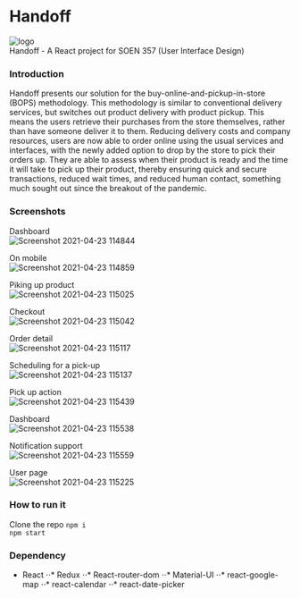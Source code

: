 # Handoff
![logo](https://user-images.githubusercontent.com/37958655/115896737-bad3f700-a429-11eb-8e0c-baccb57e12e1.png)\
Handoff - A React project for SOEN 357 (User Interface Design)

### Introduction
Handoff presents our solution for the buy-online-and-pickup-in-store (BOPS) methodology. This methodology is similar to conventional delivery services, but switches out product delivery with product pickup. This means the users retrieve their purchases from the store themselves, rather than have someone deliver it to them. Reducing delivery costs and company resources, users are now able to order online using the usual services and interfaces, with the newly added option to drop by the store to pick their orders up. They are able to assess when their product is ready and the time it will take to pick up their product, thereby ensuring quick and secure transactions, reduced wait times, and reduced human contact, something much sought out since the breakout of the pandemic.

### Screenshots
Dashboard\
![Screenshot 2021-04-23 114844](https://user-images.githubusercontent.com/37958655/115896929-ed7def80-a429-11eb-8a63-8a5e64310d8a.jpg)

On mobile\
![Screenshot 2021-04-23 114859](https://user-images.githubusercontent.com/37958655/115898585-b7da0600-a42b-11eb-8cda-3c34db975465.jpg)



Piking up product\
![Screenshot 2021-04-23 115025](https://user-images.githubusercontent.com/37958655/115897477-772dbd00-a42a-11eb-8bfc-d85cf9817bbc.jpg)

Checkout\
![Screenshot 2021-04-23 115042](https://user-images.githubusercontent.com/37958655/115897504-7d239e00-a42a-11eb-8335-50c8a601173f.jpg)

Order detail\
![Screenshot 2021-04-23 115117](https://user-images.githubusercontent.com/37958655/115897555-8ad92380-a42a-11eb-8481-41f5df6997d1.jpg)

Scheduling for a pick-up\
![Screenshot 2021-04-23 115137](https://user-images.githubusercontent.com/37958655/115897574-90cf0480-a42a-11eb-9176-eefd041f074b.jpg)

Pick up action\
![Screenshot 2021-04-23 115439](https://user-images.githubusercontent.com/37958655/115897716-b956fe80-a42a-11eb-9010-5f4342f61057.jpg)

Dashboard\
![Screenshot 2021-04-23 115538](https://user-images.githubusercontent.com/37958655/115898310-67fb3f00-a42b-11eb-9bbd-6a90f8176c27.jpg)

Notification support\
![Screenshot 2021-04-23 115559](https://user-images.githubusercontent.com/37958655/115897867-e60b1600-a42a-11eb-9689-ed7ddd74e23e.jpg)

User page\
![Screenshot 2021-04-23 115225](https://user-images.githubusercontent.com/37958655/115897586-94628b80-a42a-11eb-9bda-24aeab8c5fba.jpg)

### How to run it
Clone the repo
`npm i`\
`npm start`

### Dependency
+ React
⋅⋅* Redux
⋅⋅* React-router-dom
⋅⋅* Material-UI
⋅⋅* react-google-map
⋅⋅* react-calendar
⋅⋅* react-date-picker

